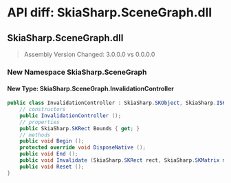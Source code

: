 # API diff: SkiaSharp.SceneGraph.dll

## SkiaSharp.SceneGraph.dll

> Assembly Version Changed: 3.0.0.0 vs 0.0.0.0

### New Namespace SkiaSharp.SceneGraph

#### New Type: SkiaSharp.SceneGraph.InvalidationController

```csharp
public class InvalidationController : SkiaSharp.SKObject, SkiaSharp.ISKSkipObjectRegistration {
	// constructors
	public InvalidationController ();
	// properties
	public SkiaSharp.SKRect Bounds { get; }
	// methods
	public void Begin ();
	protected override void DisposeNative ();
	public void End ();
	public void Invalidate (SkiaSharp.SKRect rect, SkiaSharp.SKMatrix matrix);
	public void Reset ();
}
```

